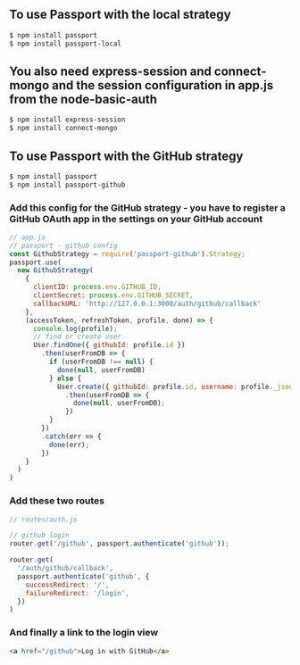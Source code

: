 ## To use Passport with the local strategy

```bash
$ npm install passport
$ npm install passport-local
```

## You also need express-session and connect-mongo and the session configuration in app.js from the node-basic-auth

```bash
$ npm install express-session
$ npm install connect-mongo
```

## To use Passport with the GitHub strategy

```bash
$ npm install passport
$ npm install passport-github
```

### Add this config for the GitHub strategy - you have to register a GitHub OAuth app in the settings on your GitHub account

```js
// app.js
// passport - github config
const GithubStrategy = require('passport-github').Strategy;
passport.use(
  new GithubStrategy(
    {
      clientID: process.env.GITHUB_ID,
      clientSecret: process.env.GITHUB_SECRET,
      callbackURL: 'http://127.0.0.1:3000/auth/github/callback'
    },
    (accessToken, refreshToken, profile, done) => {
      console.log(profile);
      // find or create user
      User.findOne({ githubId: profile.id })
        .then(userFromDB => {
          if (userFromDB !== null) {
            done(null, userFromDB)
          } else {
            User.create({ githubId: profile.id, username: profile._json.login, avatar: profile._json.avatar_url })
              .then(userFromDB => {
                done(null, userFromDB);
              })
          }
        })
        .catch(err => {
          done(err);
        })
    }
  )
)
```

### Add these two routes

```js
// routes/auth.js

// github login
router.get('/github', passport.authenticate('github'));

router.get(
  '/auth/github/callback',
  passport.authenticate('github', {
    successRedirect: '/',
    failureRedirect: '/login',
  })
)
```

### And finally a link to the login view

```html
<a href="/github">Log in with GitHub</a>
```